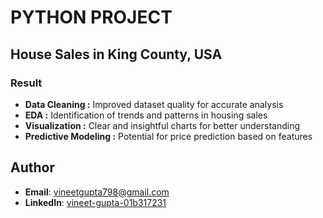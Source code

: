# PYTHON PROJECT

## House Sales in King County, USA

### Result

- **Data Cleaning :** Improved dataset quality for accurate analysis
- **EDA :** Identification of trends and patterns in housing sales
- **Visualization :** Clear and insightful charts for better understanding
- **Predictive Modeling :** Potential for price prediction based on features

## Author
- **Email**: vineetgupta798@gmail.com
- **LinkedIn**: [vineet-gupta-01b317231](https://www.linkedin.com/in/vineet-gupta-01b317231/)
